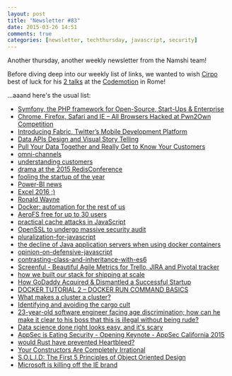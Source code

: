 ```yaml
---
layout: post
title: "Newsletter #83"
date: 2015-03-26 14:51
comments: true
categories: [newsletter, techthursday, javascript, security]
---
```


Another thursday, another weekly newsletter
from the Namshi team!

Before diving deep into our weekly list
of links, we wanted to wish [Cirpo](https://twitter.com/cirpo) best of
luck for his [2 talks](http://rome2015.codemotionworld.com/speaker/470/) at the [Codemotion](http://rome2015.codemotionworld.com/)
in Rome!

<!-- more -->

...aaand here's the usual list:

* [Symfony, the PHP framework for Open-Source, Start-Ups & Enterprise](http://bit.ly/1BncEZd)
* [Chrome, Firefox, Safari and IE – All Browsers Hacked at Pwn2Own Competition](http://thehackernews.com/2015/03/browser-hacked-pwn2own.html)
* [Introducing Fabric, Twitter’s Mobile Development Platform](http://www.sitepoint.com/introducing-fabric-twitters-mobile-development-platform/)
* [Data APIs Design and Visual Story Telling](http://radar.oreilly.com/2015/03/data-apis-design-and-visual-storytelling.html)
* [Pull Your Data Together and Really Get to Know Your Customers](http://smartdatacollective.com/lbedgood/307361/i-need-get-all-data-together)
* [omni-channels](https://www.thinkwithgoogle.com/articles/omni-channel-shoppers-an-emerging-retail-reality.html)
* [understanding customers](http://blog.profusion.com/understand-your-customers-better-than-they/)
* [drama at the 2015 RedisConference](http://antirez.com/news/87?utm_content=buffer7f92a&utm_medium=social&utm_source=facebook.com&utm_campaign=buffer)
* [fooling the startup of the year](https://medium.com/@CodeTheDevil/busting-ola-wallet-1ceea6174b1f)
* [Power-BI news](http://www.jenunderwood.com/2015/03/17/power-bi-global-and-office-16/)
* [Excel 2016 ;)](https://cwebbbi.wordpress.com/2015/03/17/whats-new-in-the-excel-2016-preview-for-bi/)
* [Ronald Wayne](http://en.wikipedia.org/wiki/Ronald_Wayne?utm_content=buffer2cc59&utm_medium=social&utm_source=facebook.com&utm_campaign=buffer)
* [Docker: automation for the rest of us](http://bit.ly/1OA0JBi)
* [AeroFS free for up to 30 users](https://www.aerofs.com/blog/aerofs-is-now-free-up-to-30-users/?utm_content=buffer058d3&utm_medium=social&utm_source=facebook.com&utm_campaign=buffer)
* [practical cache attacks in JavaScript](http://arxiv.org/abs/1502.07373?utm_content=bufferf9f76&utm_medium=social&utm_source=facebook.com&utm_campaign=buffer)
* [OpenSSL to undergo massive security audit](http://sdtimes.com/openssl-undergo-massive-security-audit/?utm_content=buffer95a0d&utm_medium=social&utm_source=facebook.com&utm_campaign=buffer)
* [pluralization-for-javascript](http://alistapart.com/article/pluralization-for-javascript)
* [the decline of Java application servers when using docker containers](https://medium.com/@jstrachan/the-decline-of-java-application-servers-when-using-docker-containers-edbe032e1f30)
* [opinion-on-defensive-javascript](http://blog.javascripting.com/2015/03/18/defensive-javascript)
* [contrasting-class-and-inheritance-with-es6](http://www.sitepoint.com/understanding-ecmascript-6-class-inheritance)
* [Screenful - Beautiful Agile Metrics for Trello, JIRA and Pivotal tracker](http://bit.ly/1FWnDyD)
* [how we built our stack for shipping at scale](http://product.hubspot.com/blog/how-we-built-our-stack-for-shipping-at-scale?utm_content=buffer6a44f&utm_medium=social&utm_source=facebook.com&utm_campaign=buffer)
* [How GoDaddy Acquired & Dismantled a Successful Startup](http://www.sitebuilderreport.com/blog/what-happened-to-virb-after-godaddy-acquired-it?utm_content=buffere52c2&utm_medium=social&utm_source=facebook.com&utm_campaign=buffer)
* [DOCKER TUTORIAL 2 – DOCKER RUN COMMAND BASICS](https://blog.docker.com/2015/03/docker-tutorial-2-docker-run-command-basics/)
* [What makes a cluster a cluster?](https://coreos.com/blog/cluster-osi-model)
* [Identifying and avoiding the cargo cult](http://blog.8thlight.com/paul-pagel/2015/02/24/identifying-cargo-cult.html)
* [23-year-old software engineer facing age discrimination; how can he make it clear to his boss that this is illegal without being rude?](http://www.quora.com/23-year-old-software-engineer-facing-age-discrimination-because-hes-at-senior-level-but-kept-at-junior-how-can-he-make-it-clear-to-his-boss-that-this-is-illegal-without-being-rude)
* [Data science done right looks easy, and it's scary](http://simplystatistics.org/2015/03/17/data-science-done-well-looks-easy-and-that-is-a-big-problem-for-data-scientists/?utm_content=buffer6c54a&utm_medium=social&utm_source=facebook.com&utm_campaign=buffer)
* [AppSec is Eating Security - Opening Keynote - AppSec California 2015](https://www.youtube.com/watch?v=-1kZMn1RueI&index=1)
* [would Rust have prevented Heartbleed?](http://tonyarcieri.com/would-rust-have-prevented-heartbleed-another-look?utm_content=buffer5b197&utm_medium=social&utm_source=facebook.com&utm_campaign=buffer)
* [Your Constructors Are Completely Irrational](http://blog.thecodewhisperer.com/2015/03/23/your-constructors-are-completely-irrational)
* [S.O.L.I.D: The First 5 Principles of Object Oriented Design](https://scotch.io/bar-talk/s-o-l-i-d-the-first-five-principles-of-object-oriented-design)
* [Microsoft is killing off the IE brand](http://americasmarkets.usatoday.com/2015/03/17/microsoft-is-killing-off-the-internet-explorer-brand/?utm_content=buffer0a459&utm_medium=social&utm_source=facebook.com&utm_campaign=buffer)

